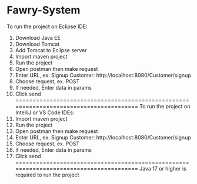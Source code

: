 # Fawry-System
To run the project on Eclipse IDE:
1. Download Java EE
2. Download Tomcat
3. Add Tomcat to Eclipse server
4. Import maven project
5. Run the project
6. Open postman then make request
7. Enter URL, ex. Signup Customer: http://localhost:8080/Customer/signup
8. Choose request, ex. POST
9. If needed, Enter data in params
10. Click send
=======================================================================================
To run the project on IntelliJ or VS Code IDEs:
1. Import maven project
2. Run the project
3. Open postman then make request
4. Enter URL, ex. Signup Customer: http://localhost:8080/Customer/signup
5. Choose request, ex. POST
6. If needed, Enter data in params
7. Click send
=======================================================================================
Java 17 or higher is required to run the project
